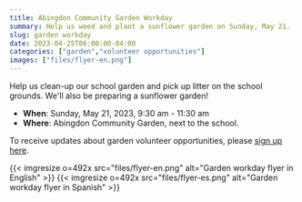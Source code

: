 ```yaml
--- 
title: Abingdon Community Garden Workday
summary: Help us weed and plant a sunflower garden on Sunday, May 21. 
slug: garden workday
date: 2023-04-25T06:00:00-04:00
categories: ["garden","volunteer opportunities"]
images: ["files/flyer-en.png"]
---
```


Help us clean-up our school garden and pick up litter on the school grounds. We'll also be preparing a sunflower garden!

- **When**: Sunday, May 21, 2023, 9:30 am - 11:30 am
- **Where**: Abingdon Community Garden, next to the school.

To receive updates about garden volunteer opportunities, please [sign up here](https://us10.list-manage.com/subscribe?u=f9c2cb9188c78232702100f91&id=50d30d2a32).

{{< imgresize o=492x src="files/flyer-en.png" alt="Garden workday flyer in English" >}}
{{< imgresize o=492x src="files/flyer-es.png" alt="Garden workday flyer in Spanish" >}}